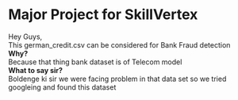 # Major Project for SkillVertex
Hey Guys, <br>
This german_credit.csv can be considered for Bank Fraud detection  <br>
**Why?**
<br>
Because that thing bank dataset is of Telecom model <br>
**What to say sir?**
<br>
Boldenge ki sir we were facing problem in that data set so we tried googleing and found this dataset 
